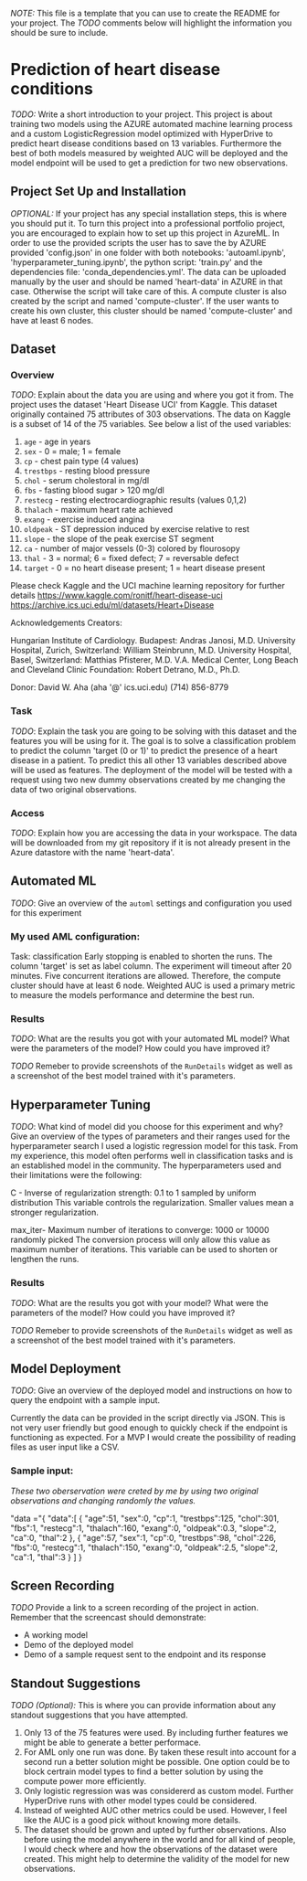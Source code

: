 *NOTE:* This file is a template that you can use to create the README for your project. The *TODO* comments below will highlight the information you should be sure to include.

# Prediction of heart disease conditions

*TODO:* Write a short introduction to your project.
This project is about training two models using the AZURE automated machine learning process and a custom LogisticRegression model optimized with HyperDrive to predict heart disease conditions based on 13 variables. Furthermore the best of both models measured by weighted AUC will be deployed and the model endpoint will be used to get a prediction for two new observations.

## Project Set Up and Installation
*OPTIONAL:* If your project has any special installation steps, this is where you should put it. To turn this project into a professional portfolio project, you are encouraged to explain how to set up this project in AzureML.
In order to use the provided scripts the user has to save the by AZURE provided 'config.json' in one folder with both notebooks: 'autoaml.ipynb', 'hyperparameter_tuning.ipynb', the python script: 'train.py' and the dependencies file: 'conda_dependencies.yml'.
The data can be uploaded manually by the user and should be named 'heart-data' in AZURE in that case. Otherwise the script will take care of this.
A compute cluster is also created by the script and named 'compute-cluster'. If the user wants to create his own cluster, this cluster should be named 'compute-cluster' and have at least 6 nodes.

## Dataset

### Overview
*TODO*: Explain about the data you are using and where you got it from.
The project uses the dataset 'Heart Disease UCI' from Kaggle. This dataset originally contained 75 attributes of 303 observations. The data on Kaggle is a subset of 14 of the 75 variables. See below a list of the used variables:

1. `age` - age in years
2. `sex` - 0 = male; 1 = female 
3. `cp` - chest pain type (4 values)
4. `trestbps` - resting blood pressure
5. `chol` - serum cholestoral in mg/dl
6. `fbs` - fasting blood sugar > 120 mg/dl
7. `restecg` - resting electrocardiographic results (values 0,1,2)
8. `thalach` - maximum heart rate achieved
9. `exang` - exercise induced angina
10. `oldpeak` - ST depression induced by exercise relative to rest
11. `slope` - the slope of the peak exercise ST segment
12. `ca` - number of major vessels (0-3) colored by flourosopy
13. `thal` - 3 = normal; 6 = fixed defect; 7 = reversable defect
14. `target` - 0 = no heart disease present; 1 = heart disease present

Please check Kaggle and the UCI machine learning repository for further details
https://www.kaggle.com/ronitf/heart-disease-uci
https://archive.ics.uci.edu/ml/datasets/Heart+Disease

Acknowledgements
Creators:

Hungarian Institute of Cardiology. Budapest: Andras Janosi, M.D.
University Hospital, Zurich, Switzerland: William Steinbrunn, M.D.
University Hospital, Basel, Switzerland: Matthias Pfisterer, M.D.
V.A. Medical Center, Long Beach and Cleveland Clinic Foundation: Robert Detrano, M.D., Ph.D.

Donor:
David W. Aha (aha '@' ics.uci.edu) (714) 856-8779


### Task
*TODO*: Explain the task you are going to be solving with this dataset and the features you will be using for it.
The goal is to solve a classification problem to predict the column 'target (0 or 1)' to predict the presence of a heart disease in a patient. 
To predict this all other 13 variables described above will be used as features.
The deployment of the model will be tested with a request using two new dummy observations created by me changing the data of two original observations.

### Access
*TODO*: Explain how you are accessing the data in your workspace.
The data will be downloaded from my git repository if it is not already present in the Azure datastore with the name 'heart-data'.

## Automated ML
*TODO*: Give an overview of the `automl` settings and configuration you used for this experiment
### My used AML configuration:
Task: classification
Early stopping is enabled to shorten the runs.
The column 'target' is set as label column.
The experiment will timeout after 20 minutes.
Five concurrent iterations are allowed. Therefore, the compute cluster should have at least 6 node.
Weighted AUC is used a primary metric to measure the models performance and determine the best run.


### Results
*TODO*: What are the results you got with your automated ML model? What were the parameters of the model? How could you have improved it?

*TODO* Remeber to provide screenshots of the `RunDetails` widget as well as a screenshot of the best model trained with it's parameters.

## Hyperparameter Tuning
*TODO*: What kind of model did you choose for this experiment and why? Give an overview of the types of parameters and their ranges used for the hyperparameter search
I used a logistic regression model for this task. From my experience, this model often performs well in classification tasks and is an established model in the community.
The hyperparameters used and their limitations were the following:

C - Inverse of regularization strength: 0.1 to 1 sampled by uniform distribution
This variable controls the regularization. Smaller values mean a stronger regularization.

max_iter- Maximum number of iterations to converge: 1000 or 10000 randomly picked
The conversion process will only allow this value as maximum number of iterations. This variable can be used to shorten or lengthen the runs.

### Results
*TODO*: What are the results you got with your model? What were the parameters of the model? How could you have improved it?

*TODO* Remeber to provide screenshots of the `RunDetails` widget as well as a screenshot of the best model trained with it's parameters.

## Model Deployment
*TODO*: Give an overview of the deployed model and instructions on how to query the endpoint with a sample input.

Currently the data can be provided in the script directly via JSON. This is not very user friendly but good enough to quickly check if the endpoint is functioning as expected.
For a MVP I would create the possibility of reading files as user input like a CSV.

### Sample input:
*These two oberservation were creted by me by using two original observations and changing randomly the values.*

"data ="{
   "data":[
      {
         "age":51,
         "sex":0,
         "cp":1,
         "trestbps":125,
         "chol":301,
         "fbs":1,
         "restecg":1,
         "thalach":160,
         "exang":0,
         "oldpeak":0.3,
         "slope":2,
         "ca":0,
         "thal":2
      },
      {
         "age":57,
         "sex":1,
         "cp":0,
         "trestbps":98,
         "chol":226,
         "fbs":0,
         "restecg":1,
         "thalach":150,
         "exang":0,
         "oldpeak":2.5,
         "slope":2,
         "ca":1,
         "thal":3
      }
   ]
}


## Screen Recording
*TODO* Provide a link to a screen recording of the project in action. Remember that the screencast should demonstrate:
- A working model
- Demo of the deployed  model
- Demo of a sample request sent to the endpoint and its response

## Standout Suggestions
*TODO (Optional):* This is where you can provide information about any standout suggestions that you have attempted.

1. Only 13 of the 75 features were used. By including further features we might be able to generate a better performace.
2. For AML only one run was done. By taken these result into account for a second run a better solution might be possible. One option could be to block certrain model types to find a better solution by using the compute power more efficiently. 
3. Only logistic regression was was considererd as custom model. Further HyperDrive runs with other model types could be considered.
4. Instead of weighted AUC other metrics could be used. However, I feel like the AUC is a good pick without knowing more details.
5. The dataset should be grown and upted by further observations. Also before using the model anywhere in the world and for all kind of people, I would check where and how the observations of the dataset were created. This might help to determine the validity of the model for new observations.
